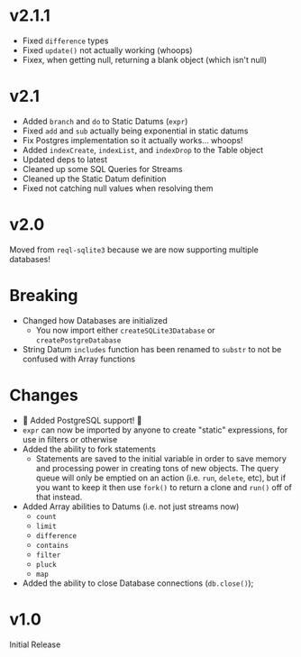 # v2.1.1

- Fixed `difference` types
- Fixed `update()` not actually working (whoops)
- Fixex, when getting null, returning a blank object (which isn't null)

# v2.1

- Added `branch` and `do` to Static Datums (`expr`)
- Fixed `add` and `sub` actually being exponential in static datums
- Fix Postgres implementation so it actually works... whoops!
- Added `indexCreate`, `indexList`, and `indexDrop` to the Table object
- Updated deps to latest
- Cleaned up some SQL Queries for Streams
- Cleaned up the Static Datum definition
- Fixed not catching null values when resolving them

# v2.0

Moved from `reql-sqlite3` because we are now supporting multiple databases!

# Breaking

- Changed how Databases are initialized
  - You now import either `createSQLite3Database` or `createPostgreDatabase`
- String Datum `includes` function has been renamed to `substr` to not be confused with Array functions

# Changes

- :tada: Added PostgreSQL support! :tada:
- `expr` can now be imported by anyone to create "static" expressions, for use in filters or otherwise
- Added the ability to fork statements
  - Statements are saved to the initial variable in order to save memory and processing power in creating
  tons of new objects. The query queue will only be emptied on an action (i.e. `run`, `delete`, etc), but if
  you want to keep it then use `fork()` to return a clone and `run()` off of that instead.
- Added Array abilities to Datums (i.e. not just streams now)
  - `count`
  - `limit`
  - `difference`
  - `contains`
  - `filter`
  - `pluck`
  - `map`
- Added the ability to close Database connections (`db.close()`);

# v1.0

Initial Release
